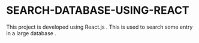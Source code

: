 # SEARCH-DATABASE-USING-REACT

This project is developed using React.js . This is used to search some entry in a large database .
